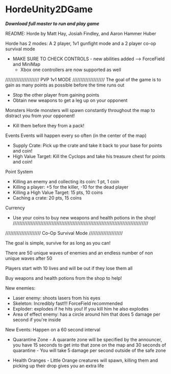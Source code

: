 # HordeUnity2DGame
***Download full master to run and play game***

README: Horde by Matt Hay, Josiah Findley, and Aaron Hammer Huber

Horde has 2 modes: A 2 player, 1v1 gunfight mode and a 2 player co-op survival mode

- MAKE SURE TO CHECK CONTROLS - new abilities added --> ForceField and MiniMap
	- Xbox one controllers are now supported as well


/////////////////////
PVP 1v1 MODE
////////////////////
The goal of the game is to gain as many points as possible before the time runs out
- Stop the other player from gaining points
- Obtain new weapons to get a leg up on your opponent

Monsters
Horde monsters will spawn constantly throughout the map to distract you from your opponent!
 - Kill them before they from a pack!

Events
Events will happen every so often (in the center of the map)
- Supply Crate: Pick up the crate and take it back to your base for points and coin!
- High Value Target: Kill the Cyclops and take his treasure chest for points and coin!


Point System
- Killing an enemy and collecting its coin: 1 pt, 1 coin
- Killing a player: +5 for the killer, -10 for the dead player
- Killing a High Value Target: 15 pts, 10 coins
- Caching a crate: 20 pts, 15 coins


Currency
- Use your coins to buy new weapons and health potions in the shop!
////////////////////////////////////////////////////////////////////////////////////

//////////////////////
Co-Op Survival Mode
/////////////////////

The goal is simple, survive for as long as you can!

There are 50 unique waves of enemies and an endless number of non unique waves after 50

Players start with 10 lives and will be out if they lose them all

Buy weapons and health potions from the shop to help!

New enemies: 
   - Laser enemy: shoots lasers from his eyes
   - Skeleton: Incredibly fast!!! ForceField recommended
   - Exploder: explodes if he hits you! If you kill him he also explodes
   - Area of effect enemy: has a circle around him that does 5 damage per second if you're inside

New Events: Happen on a 60 second interval
  - Quarantine Zone
	    - A quarante zone will be specified by the announcer, you have 15 seconds to get into that zone on the map and 30 seconds of quarantine
            - You will take 5 damage per second outside of the safe zone 

  - Health Oranges
        - Little Orange creatures will spawn, killing them and picking up their drop gives you an extra life

